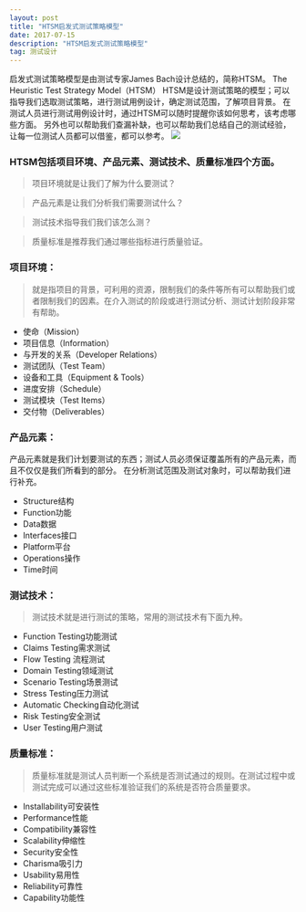 ```yaml
---
layout: post
title: "HTSM启发式测试策略模型"
date: 2017-07-15 
description: "HTSM启发式测试策略模型"
tag: 测试设计 
---   
```


启发式测试策略模型是由测试专家James Bach设计总结的，简称HTSM。
The Heuristic Test Strategy Model（HTSM）
HTSM是设计测试策略的模型；可以指导我们选取测试策略，进行测试用例设计，确定测试范围，了解项目背景。
在测试人员进行测试用例设计时，通过HTSM可以随时提醒你该如何思考，该考虑哪些方面。
另外也可以帮助我们查漏补缺，也可以帮助我们总结自己的测试经验，让每一位测试人员都可以借鉴，都可以参考。
![](http://misde.cn/images/posts/tcDesign/HTSM.png)

### HTSM包括项目环境、产品元素、测试技术、质量标准四个方面。

> 项目环境就是让我们了解为什么要测试？

> 产品元素是让我们分析我们需要测试什么？

> 测试技术指导我们我们该怎么测？

> 质量标准是推荐我们通过哪些指标进行质量验证。


### 项目环境：
> 就是指项目的背景，可利用的资源，限制我们的条件等所有可以帮助我们或者限制我们的因素。在介入测试的阶段或进行测试分析、测试计划阶段非常有帮助。
* 使命（Mission）
* 项目信息（Information）
* 与开发的关系（Developer Relations）
* 测试团队（Test Team）
* 设备和工具（Equipment & Tools）
* 进度安排（Schedule）
* 测试模块（Test Items）
* 交付物（Deliverables）

### 产品元素：
产品元素就是我们计划要测试的东西；测试人员必须保证覆盖所有的产品元素，而且不仅仅是我们所看到的部分。
在分析测试范围及测试对象时，可以帮助我们进行补充。
* Structure结构
* Function功能
* Data数据
* Interfaces接口
* Platform平台
* Operations操作
* Time时间

### 测试技术：
> 测试技术就是进行测试的策略，常用的测试技术有下面九种。
* Function Testing功能测试
* Claims Testing需求测试
* Flow Testing 流程测试
* Domain Testing领域测试
* Scenario Testing场景测试
* Stress Testing压力测试
* Automatic Checking自动化测试
* Risk Testing安全测试
* User Testing用户测试

### 质量标准：
> 质量标准就是测试人员判断一个系统是否测试通过的规则。在测试过程中或测试完成可以通过这些标准验证我们的系统是否符合质量要求。
* Installability可安装性
* Performance性能
* Compatibility兼容性
* Scalability伸缩性
* Security安全性
* Charisma吸引力
* Usability易用性
* Reliability可靠性
* Capability功能性